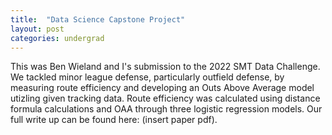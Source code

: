 ```yaml
---
title:  "Data Science Capstone Project"
layout: post
categories: undergrad
---
```


This was Ben Wieland and I's submission to the 2022 SMT Data Challenge. We tackled minor league defense, particularly outfield defense, by measuring route efficiency and developing an Outs Above Average model utizling given tracking data. Route efficiency was calculated using distance formula calculations and OAA through three logistic regression models. Our full write up can be found here: (insert paper pdf).

